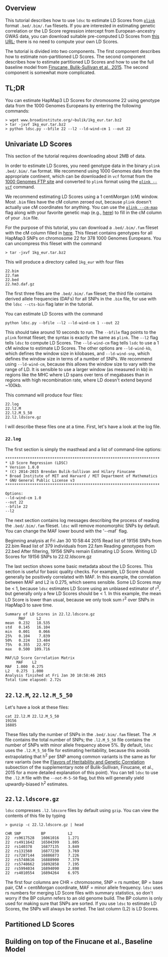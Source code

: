 ## Overview

This tutorial describes how to use `ldsc` to estimate LD Scores from [`plink`](https://www.cog-genomics.org/plink2/) format `.bed/.bim/.fam` filesets. 
If you are interested in estimating genetic correlation or the LD Score regression intercept from European-ancestry GWAS data, you can download suitable pre-computed LD Scores from [this URL](http://www.broadinstitute.org/~bulik/eur_ldscores/); there is no need to compute your own LD Scores.

The tutorial is divided into two components. The first component describes how to estimate non-partitioned LD Scores. The second component describes how to estimate partitioned LD Scores and how to use the full baseline model from [Finucane, Bulik-Sullivan et al., 2015](http://biorxiv.org/content/early/2015/01/23/014241.full-text.pdf). The second component is somewhat more complicated.

## TL;DR

You can estimate HapMap3 LD Scores for chromosome 22 using genotype data from the 1000 Genomes Europeans by entering the following commands:

	> wget www.broadinstitute.org/~bulik/1kg_eur.tar.bz2
	> tar -jxvf 1kg_eur.tar.bz2
	> python ldsc.py --bfile 22 --l2 --ld-wind-cm 1 --out 22

## Univariate LD Scores

This section of the tutorial requires downloading about 2MB of data.

In order to estimate LD Scores, you need genotype data in the binary `plink` `.bed/.bim/.fam` format. We recommend using 1000 Genomes data from the appropriate continent, which can be downloaded in `vcf` format from the [1000 Genomes FTP site](ftp://ftp.1000genomes.ebi.ac.uk/vol1/ftp/release/20130502/) and converted to `plink` format using the [`plink --vcf`](https://www.cog-genomics.org/plink2/input#vcf) command. 

We recommend estimating LD Scores using a 1 centiMorgan (cM) window. Most `.bim` files have the cM column zeroed out, because `plink` doesn't actually use cM coordinates for anything. You can use the [`plink --cm-map`](https://www.cog-genomics.org/plink2/input#cm_map) flag along with your favorite genetic map (e.g., [here](https://mathgen.stats.ox.ac.uk/impute/1000GP%20Phase%203%20haplotypes%206%20October%202014.html)) to fill in the cM column of your `.bim` file. 

For the purpose of this tutorial, you can download a `.bed/.bim/.fam` fileset with the cM column filled in [here](http://www.broadinstitute.org/~bulik/1kg_eur.tar.bz2). This fileset contains genotypes for all HapMap3 SNPs on chromosome 22 for 378 1000 Genomes Europeans. You can uncompress this fileset with the command

	> tar -jxvf 1kg_eur.tar.bz2

This will produce a directory called `1kg_eur` with four files 
	
	22.bim
	22.fam
	22.bed
	22.hm3.daf.gz

The first three files are the `.bed/.bim/.fam` fileset; the third file contains derived allele frequencies (DAFs) for all SNPs in the `.bim` file, for use with the `ldsc --cts-bin` flag later in the tutorial.

You can estimate LD Scores with the command

	python ldsc.py --bfile --l2 --ld-wind-cm 1 --out 22

This should take around 10 seconds to run. The `--bfile` flag points to the `plink` format fileset; the syntax is exactly the same as `plink`. The `--l2` flag tells `ldsc` to compute LD Scores. The `--ld-wind-cm` flag tells `lsdc` to use a 1 cM window to estimate LD Scores. The other options are `--ld-wind-kb`, which defines the window size in kilobases, and `--ld-wind-snp`, which defines the window size in terms of a number of SNPs. We recommend using `--ld-wind-cm`, because this allows the window size to vary with the range of LD. It is sensible to use a larger window (as measured in kb) in regions like the MHC where LD spans over tens of megabases than in regions with high recombination rate, where LD doesn't extend beyond ~100kb.

This command will produce four files:
	
	22.log
	22.l2.M
	22.l2.M_5_50
	22.l2.ldscore.gz
	
I will describe these files one at a time. First, let's have a look at the log file.

### `22.log`
The first section is simply the masthead and a list of command-line options:

	*********************************************************************
	* LD Score Regression (LDSC)
	* Version 1.0.0
	* (C) 2014-2015 Brendan Bulik-Sullivan and Hilary Finucane
	* Broad Institute of MIT and Harvard / MIT Department of Mathematics
	* GNU General Public License v3
	*********************************************************************

	Options:
	--ld-wind-cm 1.0
	--out 22
	--bfile 22
	--l2

The next section contains log messages describing the process of reading the `.bed/.bim/.fam` fileset. `ldsc` will remove monomorphic SNPs by default. You can change the MAF lower bound with the '--maf` flag.

Beginning analysis at Fri Jan 30 10:58:44 2015
Read list of 19156 SNPs from 22.bim
Read list of 379 individuals from 22.fam
Reading genotypes from 22.bed
After filtering, 19156 SNPs remain
Estimating LD Score.
Writing LD Scores for 19156 SNPs to 22.l2.ldscore.gz

The last section shows some basic metadata about the LD Scores. This section is useful for basic quality checks. For example, LD Score should generally be positively correlated with MAF. In this example, the correlation between MAF and L2 is 0.275, which seems sensible. Some LD Scores may be < 1, because `ldsc` estimates LD Score using an unbiased estimator of r<sup>2</sup>, but generally only a few LD Scores should be < 1. In this example, the mean LD Score is lower than usual, because we only took sum r<sup>2</sup> over SNPs in HapMap3 to save time. 

	Summary of LD Scores in 22.l2.ldscore.gz
	      MAF     L2
	mean  0.232   18.535
	std   0.145   16.104
	min   0.001    0.066
	25%   0.104    7.839
	50%   0.224   13.484
	75%   0.355   22.972
	max   0.500  109.716

	MAF/LD Score Correlation Matrix
         MAF    L2
	MAF  1.000  0.275
	L2   0.275  1.000
	Analysis finished at Fri Jan 30 10:58:46 2015
	Total time elapsed: 2.72s

## `22.l2.M`, `22.l2.M_5_50`

Let's have a look at these files:
	
	cat 22.l2.M 22.l2.M_5_50
	19156
	16885
These files tally the number of SNPs in the `.bed/.bim/.fam` fileset. The `.M` file contains the total number of SNPs; the `.l2.M_5_50` file contains the number of SNPs with minor allele frequency above 5%. By default, `ldsc` uses the `.l2.M_5_50` file for estimating heritability, because this avoids extrapolating that h<sup>2</sup> per SNP among common variants is the same as for rare variants (see the [Flavors of Heritability and Genetic Correlation](http://www.biorxiv.org/content/early/2015/01/27/014498.full-text.pdf) subsection of the supplementary note of Bulik-Sullivan, Finucane, et al., 2015 for a more detailed explanation of this point). You can tell `ldsc` to use the `.l2.M` file with the `--not-M-5-50` flag, but this will generally yield upwardly-biased h<sup>2</sup> estimates.


## `22.l2.ldscore.gz`

`ldsc` compresses `.l2.ldscore` files by default using `gzip`. You can view the contents of this file by typing

	> gunzip -c 22.l2.ldscore.gz | head 
	
	CHR SNP	        BP	        L2
	22	rs9617528	16061016	1.271
	22	rs4911642	16504399	1.805
	22	rs140378	16877135	3.849
	22	rs131560	16877230	3.769
	22	rs7287144	16886873	7.226
	22	rs5748616	16888900	7.379
	22	rs5748662	16892858	7.195
	22	rs5994034	16894090	2.898
	22	rs4010554	16894264	6.975

The first four columns are CHR = chromosome, SNP = rs number, BP = base pair, CM = centiMorgan coordinate, MAF = minor allele frequency. `ldsc` uses rs numbers for merging LD Score files with summary statistics, so don't worry if the BP column refers to an old genome build. The BP column is only used for making sure that SNPs are sorted. If you use `ldsc` to estimate LD Scores, the SNPs will always be sorted. The last column (L2) is LD Scores. 


## Partitioned LD Scores

## Building on top of the Finucane et al., Baseline Model